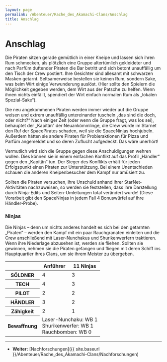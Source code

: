 ```yaml
---
layout: page
permalink: /Abenteuer/Rache_des_Akamachi-Clans/Anschlag
title: Anschlag
---
```


# Anschlag

Die Piraten sitzen gerade gemütlich in einer Kneipe und lassen sich ihren Rum schmecken, als plötzlich eine Gruppe altertümlich gekleideter und nach Parfüm duftender Piraten die Bar betritt und sich betont unauffällig um den Tisch der Crew postiert. Ihre Gesichter sind allesamt mit schwarzen Masken getarnt. Seltsamerweise bestellen sie keinen Rum, sondern Sake, was beim Wirt einige Verwunderung auslöst. (Hier sollte den Spielern die Möglichkeit gegeben werden, dem Wirt aus der Patsche zu helfen. Wenn ihnen nichts einfällt, spendiert der Wirt einfach normalen Rum als „lokalen Spezial-Sake“).

Die neu angekommenen Piraten werden immer wieder auf die Gruppe weisen und extrem unauffällig untereinander tuscheln „das sind die doch, oder nicht?“ Nach einiger Zeit (oder wenn die Gruppe fragt, was los sei), behauptet der „Kapitän“ der Neuankömmlinge, die Crew würde im Starnet den Ruf der SpacePirates schaden, weil sie die SpaceNinjas hochjubeln. Außerdem hätten sie andere Piraten für Probieraktionen für Pizza und Parfüm angemeldet und so deren Zuflucht aufgedeckt. Das wäre unerhört!

Vermutlich wird sich die Gruppe gegen diese Anschuldigungen wehren wollen. Dies können sie in einem einfachen Konflikt auf das Profil „Händler“ gegen den „Kapitän“ tun. Der Sieger des Konflikts erhält für jeden Erfolgspunkt einen Piraten zur Unterstützung. Bei einem Unentschieden schauen die anderen Kneipenbesucher dem Kampf nur amüsiert zu.

Sollten die Piraten versuchen, ihre Unschuld anhand ihrer StarNet-Aktivitäten nachzuweisen, so werden sie feststellen, dass ihre Darstellung durch Ninja-Edits und Seiten-Umleitungen total verändert wurde! (Diese Vorarbeit gibt den SpaceNinjas in jedem Fall 4 Bonuswürfel auf ihre Händler-Probe).

### Ninjas

Die Ninjas – denn um nichts anderes handelt es sich bei den getarnten „Piraten“ – werden den Kampf mit ein paar Rauchgranaten einleiten und die Crew anschließend mit Laser-Nunchakus und Shurikenwerfern traktieren. Wenn ihre Niederlage abzusehen ist, werden sie fliehen. Sollten sie gewinnen, nehmen sie die Piraten gefangen und fliegen mit deren Schiff ins Hauptquartier ihres Clans, um sie ihrem Meister zu übergeben.

<table>
<thead>
<tr><th> </th><th>Anführer</th><th>11 Ninjas</th></tr>
</thead>
<tbody>
<tr><th>SÖLDNER</th><td>4</td><td>3</td></tr>
<tr><th>TECH</th><td>4</td><td>3</td></tr>
<tr><th>PILOT</th><td>2</td><td>2</td></tr>
<tr><th>HÄNDLER</th><td>3</td><td>2</td></tr>
<tr><th>Zähigkeit</th><td>2</td><td>1</td></tr>
<tr><th>Bewaffnung</th><td colspan="2" rowspan="1">Laser-Nunchaku: WB 1<br/>
Shurikenwerfer: WB 1<br/>
Rauchbomben: WB 0</td></tr>
</tbody>
</table>

***

- **Weiter:** [Nachforschungen]({{ site.baseurl }}/Abenteuer/Rache_des_Akamachi-Clans/Nachforschungen)
